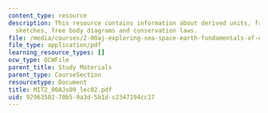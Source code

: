 ```yaml
---
content_type: resource
description: This resource contains information about derived units, free body diagrams,
  sketches, free body diagrams and conservation laws.
file: /media/courses/2-00aj-exploring-sea-space-earth-fundamentals-of-engineering-design-spring-2009/9296350270b59a3d5b1dc2347194cc17_MIT2_00AJs09_lec02.pdf
file_type: application/pdf
learning_resource_types: []
ocw_type: OCWFile
parent_title: Study Materials
parent_type: CourseSection
resourcetype: Document
title: MIT2_00AJs09_lec02.pdf
uid: 92963502-70b5-9a3d-5b1d-c2347194cc17
---
```

